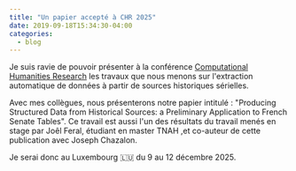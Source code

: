 ```yaml
---
title: "Un papier accepté à CHR 2025"
date: 2019-09-18T15:34:30-04:00
categories:
  - blog
---
```


Je suis ravie de pouvoir présenter à la conférence [Computational Humanities Research](https://2025.computational-humanities-research.org/) les travaux que nous menons sur l'extraction automatique de données à partir de sources historiques sérielles.

Avec mes collègues, nous présenterons notre papier intitulé : "Producing Structured Data from Historical Sources: a Preliminary Application to French Senate Tables". Ce travail est aussi l'un des résultats du travail menés en stage par Joêl Feral, étudiant en master TNAH ,et co-auteur de cette publication avec Joseph Chazalon.

Je serai donc au Luxembourg 🇱🇺 du 9 au 12 décembre 2025.
